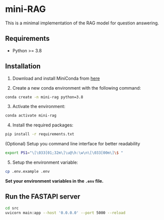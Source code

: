 # mini-RAG

This is a minimal implementation of the RAG model for question answering.

## Requirements

- Python >= 3.8

## Installation

1. Download and install MiniConda from [here](https://docs.anaconda.com/miniconda/#quick-command-line-install)

2. Create a new conda environment with the following command:

```bash
conda create -n mini-rag python=3.8
```

3. Activate the environment:

```bash
conda activate mini-rag
```

4. Install the required packages:

```bash
pip install -r requirements.txt
```

(Optional) Setup you command line interface for better readability

```bash
export PS1="\[\033[01;32m\]\u@\h:\w\n\[\033[00m\]\$ "
```

5. Setup the environment variable:

```bash
cp .env.example .env
```

**Set your environment variables in the `.env` file.**

## Run the FASTAPI server

```bash
cd src
uvicorn main:app --host '0.0.0.0' --port 5000 --reload
```
